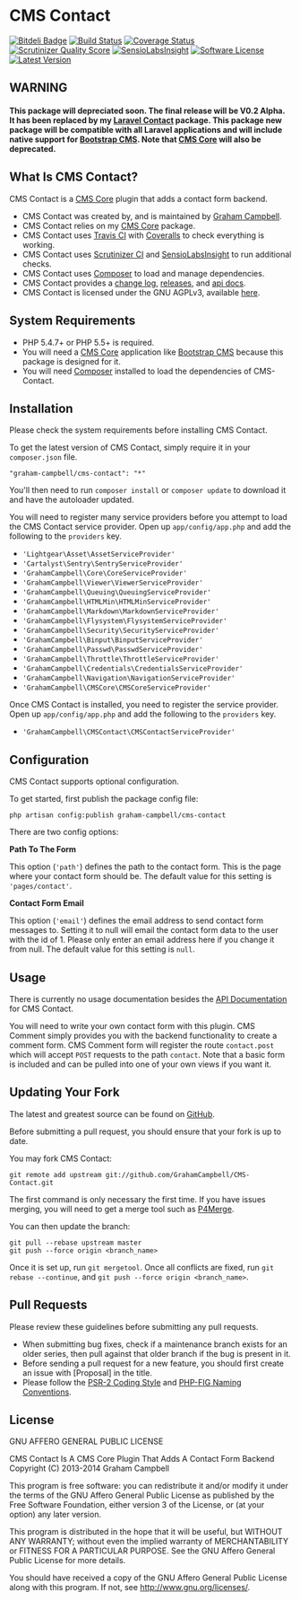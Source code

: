 CMS Contact
===========


[![Bitdeli Badge](https://d2weczhvl823v0.cloudfront.net/GrahamCampbell/CMS-Contact/trend.png)](https://bitdeli.com/free "Bitdeli Badge")
[![Build Status](https://travis-ci.org/GrahamCampbell/CMS-Contact.png)](https://travis-ci.org/GrahamCampbell/CMS-Contact)
[![Coverage Status](https://coveralls.io/repos/GrahamCampbell/CMS-Contact/badge.png)](https://coveralls.io/r/GrahamCampbell/CMS-Contact)
[![Scrutinizer Quality Score](https://scrutinizer-ci.com/g/GrahamCampbell/CMS-Contact/badges/quality-score.png?s=dc4c5381f6889d8e70061d20d77fe81b571676bd)](https://scrutinizer-ci.com/g/GrahamCampbell/CMS-Contact)
[![SensioLabsInsight](https://insight.sensiolabs.com/projects/937b3351-8900-4da6-abad-1df23a898b61/mini.png)](https://insight.sensiolabs.com/projects/937b3351-8900-4da6-abad-1df23a898b61)
[![Software License](https://poser.pugx.org/graham-campbell/cms-contact/license.png)](https://github.com/GrahamCampbell/CMS-Contact/blob/master/LICENSE.md)
[![Latest Version](https://poser.pugx.org/graham-campbell/cms-contact/v/stable.png)](https://packagist.org/packages/graham-campbell/cms-contact)


## WARNING

#### This package will depreciated soon. The final release will be V0.2 Alpha. It has been replaced by my [Laravel Contact](https://github.com/GrahamCampbell/Laravel-Contact) package. This package new package will be compatible with all Laravel applications and will include native support for [Bootstrap CMS](https://github.com/GrahamCampbell/Bootstrap-CMS). Note that [CMS Core](https://github.com/GrahamCampbell/CMS-Core) will also be deprecated.


## What Is CMS Contact?

CMS Contact is a [CMS Core](https://github.com/GrahamCampbell/CMS-Core) plugin that adds a contact form backend.

* CMS Contact was created by, and is maintained by [Graham Campbell](https://github.com/GrahamCampbell).
* CMS Contact relies on my [CMS Core](https://github.com/GrahamCampbell/CMS-Core) package.
* CMS Contact uses [Travis CI](https://travis-ci.org/GrahamCampbell/CMS-Contact) with [Coveralls](https://coveralls.io/r/GrahamCampbell/CMS-Contact) to check everything is working.
* CMS Contact uses [Scrutinizer CI](https://scrutinizer-ci.com/g/GrahamCampbell/CMS-Contact) and [SensioLabsInsight](https://insight.sensiolabs.com/projects/937b3351-8900-4da6-abad-1df23a898b61) to run additional checks.
* CMS Contact uses [Composer](https://getcomposer.org) to load and manage dependencies.
* CMS Contact provides a [change log](https://github.com/GrahamCampbell/CMS-Contact/blob/master/CHANGELOG.md), [releases](https://github.com/GrahamCampbell/CMS-Contact/releases), and [api docs](http://grahamcampbell.github.io/CMS-Contact).
* CMS Contact is licensed under the GNU AGPLv3, available [here](https://github.com/GrahamCampbell/CMS-Contact/blob/master/LICENSE.md).


## System Requirements

* PHP 5.4.7+ or PHP 5.5+ is required.
* You will need a [CMS Core](https://github.com/GrahamCampbell/CMS-Core) application like [Bootstrap CMS](https://github.com/GrahamCampbell/Bootstrap-CMS) because this package is designed for it.
* You will need [Composer](https://getcomposer.org) installed to load the dependencies of CMS-Contact.


## Installation

Please check the system requirements before installing CMS Contact.

To get the latest version of CMS Contact, simply require it in your `composer.json` file.

`"graham-campbell/cms-contact": "*"`

You'll then need to run `composer install` or `composer update` to download it and have the autoloader updated.

You will need to register many service providers before you attempt to load the CMS Contact service provider. Open up `app/config/app.php` and add the following to the `providers` key.

* `'Lightgear\Asset\AssetServiceProvider'`
* `'Cartalyst\Sentry\SentryServiceProvider'`
* `'GrahamCampbell\Core\CoreServiceProvider'`
* `'GrahamCampbell\Viewer\ViewerServiceProvider'`
* `'GrahamCampbell\Queuing\QueuingServiceProvider'`
* `'GrahamCampbell\HTMLMin\HTMLMinServiceProvider'`
* `'GrahamCampbell\Markdown\MarkdownServiceProvider'`
* `'GrahamCampbell\Flysystem\FlysystemServiceProvider'`
* `'GrahamCampbell\Security\SecurityServiceProvider'`
* `'GrahamCampbell\Binput\BinputServiceProvider'`
* `'GrahamCampbell\Passwd\PasswdServiceProvider'`
* `'GrahamCampbell\Throttle\ThrottleServiceProvider'`
* `'GrahamCampbell\Credentials\CredentialsServiceProvider'`
* `'GrahamCampbell\Navigation\NavigationServiceProvider'`
* `'GrahamCampbell\CMSCore\CMSCoreServiceProvider'`

Once CMS Contact is installed, you need to register the service provider. Open up `app/config/app.php` and add the following to the `providers` key.

* `'GrahamCampbell\CMSContact\CMSContactServiceProvider'`


## Configuration

CMS Contact supports optional configuration.

To get started, first publish the package config file:

    php artisan config:publish graham-campbell/cms-contact

There are two config options:

**Path To The Form**

This option (`'path'`) defines the path to the contact form. This is the page where your contact form should be. The default value for this setting is `'pages/contact'`.

**Contact Form Email**

This option (`'email'`) defines the email address to send contact form messages to. Setting it to null will email the contact form data to the user with the id of 1. Please only enter an email address here if you change it from null. The default value for this setting is `null`.


## Usage

There is currently no usage documentation besides the [API Documentation](http://grahamcampbell.github.io/CMS-Contact) for CMS Contact.

You will need to write your own contact form with this plugin. CMS Comment simply provides you with the backend functionality to create a comment form. CMS Comment form will register the route `contact.post` which will accept `POST` requests to the path `contact`. Note that a basic form is included and can be pulled into one of your own views if you want it.


## Updating Your Fork

The latest and greatest source can be found on [GitHub](https://github.com/GrahamCampbell/CMS-Contact).

Before submitting a pull request, you should ensure that your fork is up to date.

You may fork CMS Contact:

    git remote add upstream git://github.com/GrahamCampbell/CMS-Contact.git

The first command is only necessary the first time. If you have issues merging, you will need to get a merge tool such as [P4Merge](http://perforce.com/product/components/perforce_visual_merge_and_diff_tools).

You can then update the branch:

    git pull --rebase upstream master
    git push --force origin <branch_name>

Once it is set up, run `git mergetool`. Once all conflicts are fixed, run `git rebase --continue`, and `git push --force origin <branch_name>`.


## Pull Requests

Please review these guidelines before submitting any pull requests.

* When submitting bug fixes, check if a maintenance branch exists for an older series, then pull against that older branch if the bug is present in it.
* Before sending a pull request for a new feature, you should first create an issue with [Proposal] in the title.
* Please follow the [PSR-2 Coding Style](https://github.com/php-fig/fig-standards/blob/master/accepted/PSR-2-coding-style-guide.md) and [PHP-FIG Naming Conventions](https://github.com/php-fig/fig-standards/blob/master/bylaws/002-psr-naming-conventions.md).


## License

GNU AFFERO GENERAL PUBLIC LICENSE

CMS Contact Is A CMS Core Plugin That Adds A Contact Form Backend
Copyright (C) 2013-2014  Graham Campbell

This program is free software: you can redistribute it and/or modify
it under the terms of the GNU Affero General Public License as published by
the Free Software Foundation, either version 3 of the License, or
(at your option) any later version.

This program is distributed in the hope that it will be useful,
but WITHOUT ANY WARRANTY; without even the implied warranty of
MERCHANTABILITY or FITNESS FOR A PARTICULAR PURPOSE.  See the
GNU Affero General Public License for more details.

You should have received a copy of the GNU Affero General Public License
along with this program.  If not, see <http://www.gnu.org/licenses/>.
